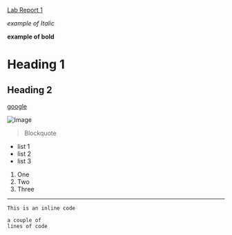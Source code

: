 [Lab Report 1](lab-report-1-week-2.html)

*example of Italic*

**example of bold**

# Heading 1

## Heading 2

[google](https://www.google.com/)

![Image](https://ucsdnews.ucsd.edu/news_uploads/Resized_Geisel_Library_08.31.jpg)

> Blockquote

* list 1
* list 2
* list 3

1. One
2. Two
3. Three

---

`This is an inline code`

```
a couple of
lines of code
```